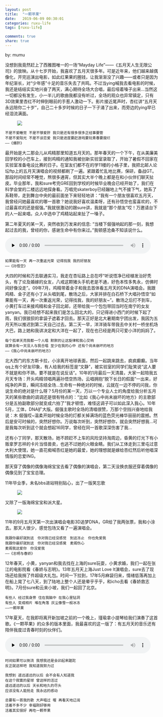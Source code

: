```yaml
---
layout: post
title:  "一颗苹果"
date:   2019-06-09 00:30:01
categories: ruxu-life
tags: [ruxu-life]

comments: true
share: true
---
```

by: mumu

没想到我竟然赶上了西雅图唯一的一场“Mayday Life”——《五月天人生无限公司》的放映。从十七岁开始，我喜欢了五月天很多年。可是近年来，他们越来越偶像化，开完巡演出电影，如此红果果的圈钱，让我渐渐没了兴趣——或者只是因为年纪渐长，对“少年感”十足的音乐失去了共鸣。不过当ying喊我去看电影的时候，我还是结结实实地兴奋了两天，满心期待全场大合唱，最后哑着嗓子出来...当然这一切都没有发生，小一半儿的歌曲我都没有听过，全场的观众也异常镇定，只有3D效果里杏红不时伸到眼前的手惹人激动一下。影片接近尾声时，杏红讲“五月天永远陪你二十岁”，自己二十多岁时候的日子一下子涌了出来，而旁边的ying早已经泪流满面。

<figure>
<a href="{{ site.url }}/images/asin-wanzi.jpg"><img src="{{ site.url }}/images/asin-wanzi.jpg"></a>
</figure>

```
不是不爱睡觉 不是不够爱肝 我只是还有很多很多正经事要管
不是不爱阳光 不是不谈恋爱 我只是进度要赶游戏要玩青春要糜烂
——《爆肝》
```

最开始是大二那会儿从鸡精那里知道五月天的。那年春天的一个下午，在从美廉美回学校的小巴车上，接到鸡精的通知我被创新实验室录取了，开始了暑假不回家在实验室准备电设比赛的日子。在室友们都不在的学11楼的小格子里，我把北邮人论坛ftp上的五月天演唱会的视频都刷了一遍。紧跟着忙乱地比赛，保研，备战GT。那段时间经常不睡觉，熬很多通宵，但其实大半个晚上都是在和小伙伴们聊天扯皮。毕业那年，我和sure考完GRE回到学校的时候毕业晚会已经开始了，我们在科学会堂的二楼远远地探身看。万唱完skaterboy已经蹦地上气不接下气，她系了系鞋带，走到舞台中央的最前面坐下来轻轻地讲：“我有一个朋友很喜欢五月天，我曾经问她最喜欢的哪一首歌？她说我好喜欢温柔呀，还有孙悟空也蛮喜欢的，不过最喜欢的还是倔强。”我就很激动的跟sure讲，我就是“那个朋友”哎！万邀请台下的人一起来唱，众人中选中了鸡精站起来扯了一嗓子。

第二年夏天的某一天，突然收到万发来的信息: “当楼下倔强响起的那一刻，我想起过去的我，曾经的你，感谢生命中有你来过。”我顿感沧桑不知该说什么。

<audio controls preload="none" style="width:480px;">
 <source src="{{ site.url }}/images/zhizu-wan.mp3" type="audio/mp3" />
  <p>Your browser does not support HTML5 audio.</p>
</audio>

```
如果能有一天 再一次重返光荣 记得找我 我的好朋友
——《孙悟空》
```

大四的时候和万去联通实习，我走在杏坛路上总在哼“听说悟净已经植发治好秃头，有了论及婚嫁的女友，八戒这颗猪头手机老是不通，好色本性多隽永，仿佛时间好像没走”。09年7月，鸡精带着金子和我去首体看五月天的DNA演唱会。我跟鸡精、金子还有小丁从头唱到尾，散场之后，大家并排在白石桥下大唱孙悟空“如果能有一天，再一次重返光荣，记得找我，我的好朋友~”。散场之后打不到车，小黄打车过来接鸡精和金子回北邮，还带给我一个包包带回当时在南宁的女友yanyan。我已经想不起来我们是怎么回北大的，只记得进小西门的时候下起了雨，我们很狼狈的拿袋子遮着才回去。那天正好是北大暑期南宁团出发，我因为五月天所以推迟到第二天自己过去。第二天一早，洋洋骑车带我去中关村一桥坐机场大巴，路上她和我讲决定和大洋在一起了，现在也已经是两只可爱小洋的妈妈了。


```
每个孤单天亮我都一个人唱 默默的让这旋律和我心交响
就算会有一天没人与我合唱 至少在我的心中 还有个尚未崩坏的地方
——《我心中尚未崩坏的地方》
```
北大西门的东方斯卡拉，小涂离开地球表面，然后一起跳来跳去，疯疯癫癫。当年qq上有个好友印象，有人给我的标签是“文静”，被实验室的同学们耻笑说“这人要不就是和你不熟，要不就是在说反话”。10年的1月最后一天清晨，大家一起陪我五月天专场：开头鸡精领唱两遍孙悟空热场，云唱拥抱“脱下长日的假面”一出来，好纯净的声音，瞬间冻结全场...生命有一种绝对的时候，云就在一边不停的问我，你说生命的绝对是什么呀？5月份的某一天，万以一个专业人士的角度给我分析五月天的某些歌曲的调调还是很有特点的：“比如《我心中尚未崩坏的地方》的主歌部分是五拍副歌部分就变成六拍了”我才顿悟，难怪这调子可以如此深入我心。10年5月，工体，DNA扩大版。倔强主歌时全场的清唱很赞，万那个空挡兴奋地给我说：木 倔强哎~温柔开始时候全场的灯都关掉满场的蓝色荧光棒华丽丽的震撼。然后是安可时候的，突然好想你。万说每次听到，突然好想你，就会突然好想我...可是我每次听到这个就会想起16同学，曾经在同一首歌深深伤害了我...

还有小丁同学，那天散场，她不顾赶不上车的风险坚持淘周边，昏黄的灯光下有小贩拿罗志祥的卡片当怪兽卖，也逃不过她的火眼金睛。我们从工体走到三里屯过意大利大使馆，她一直花痴喊杏红是她的最爱，她的理想就是嫁给杏红然后听他唱深情版的恋爱ING。

那天穿了偶像的偶像海绵宝宝去看了偶像的演唱会，第二天没换衣服还穿着偶像的偶像见到了宝宝总理。


11年毕业季，未名bbs进站特别贴心，出了一版笑忘歌
<figure>
<a href="{{ site.url }}/images/xiaowangge.jpg"><img src="{{ site.url }}/images/xiaowangge.jpg"></a>
</figure>

又除了一版海绵宝宝和派大星。
<figure>
<a href="{{ site.url }}/images/biyehaibao.jpg"><img src="{{ site.url }}/images/biyehaibao.jpg"></a>
</figure>

11年的9月五月天第一次出演唱会电影3D追梦DNA，GR给了我两张票，我和小涂去。那天人很少，感觉包场又看了一遍演唱会。

```
我跟你最好就到这　你对我已经没感觉　到这冻止　你也免爱我
我跟你最好就到这　你对我已经没感覺　麦阁伤心
麦阁我这爱你　你没爱我
——《志明与春娇》
```
12年春天，小黄，yanyan和我去找在上海的sure玩耍，小黄求婚，我们一起在张江的电影院看《春娇与志明》。13年五月天上海Just Love It演唱会，sure去了现场还给我捎了件超级大礼包。时间一下拉到，17年5月麻袋归来，情绪低落再加上在船上晃了七八天，到了陆地上整个人还是晕乎乎乎，和icho去看《春娇救志明》。7月份sure和云来小坡，我们一起回了北京。

```
有些人 经过我身旁 住在我脑中 在我心里钻洞
有些人 变成相片 堆在角落 灰尘像雪一般冰冻
——一颗苹果
```
17年夏天，在我即将离开新加坡之前的一个晚上，瑾瑜拿小提琴给我们演奏了这首歌。《一颗苹果》的众多的版本里面，我最喜欢的这一版了：有五月天的音乐还有陪伴我度过青春时刻的伙伴们。

<audio controls preload="none" style="width:480px;">
 <source src="{{ site.url }}/images/yikepingguo.m4a" type="audio/mp4" />
  <p>Your browser does not support HTML5 audio.</p>
</audio>

```
时间如果可以倒流 我想我还是会卯起来蹉跎
反正就这样吧 我知道我努力过

我想到 遥远遥远的以后 会不会有人知道我
在这个寂寞的星球 曾这样的活过
遥远遥远的以后 天长和地久的尽头
应该没有人能抢走 我永远的感动

总要有一首我的歌 大声唱过 喔 再看天地辽阔
活着不多不少 幸福刚好够用
活着其实很好 再吃一颗苹果
```
